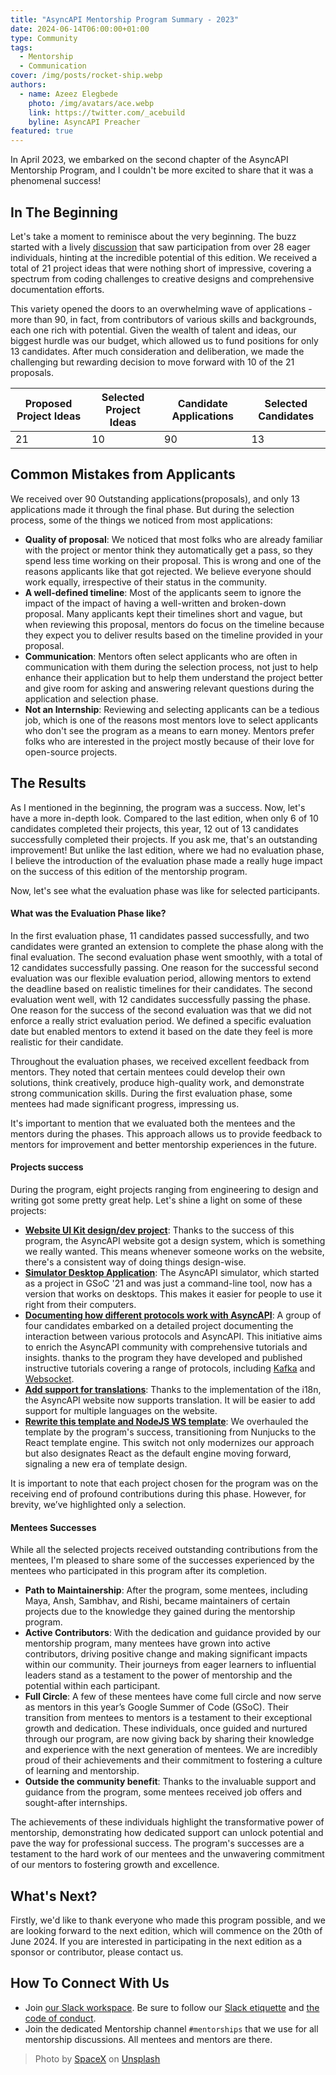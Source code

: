 ```yaml
---
title: "AsyncAPI Mentorship Program Summary - 2023"
date: 2024-06-14T06:00:00+01:00
type: Community
tags:
  - Mentorship 
  - Communication
cover: /img/posts/rocket-ship.webp
authors:
  - name: Azeez Elegbede
    photo: /img/avatars/ace.webp
    link: https://twitter.com/_acebuild
    byline: AsyncAPI Preacher
featured: true
---
```



In April 2023, we embarked on the second chapter of the AsyncAPI Mentorship Program, and I couldn't be more excited to share that it was a phenomenal success!

## In The Beginning

Let's take a moment to reminisce about the very beginning. The buzz started with a lively [discussion](https://github.com/orgs/asyncapi/discussions/689) that saw participation from over 28 eager individuals, hinting at the incredible potential of this edition. We received a total of 21 project ideas that were nothing short of impressive, covering a spectrum from coding challenges to creative designs and comprehensive documentation efforts. 

This variety opened the doors to an overwhelming wave of applications - more than 90, in fact, from contributors of various skills and backgrounds, each one rich with potential. Given the wealth of talent and ideas, our biggest hurdle was our budget, which allowed us to fund positions for only 13 candidates. After much consideration and deliberation, we made the challenging but rewarding decision to move forward with 10 of the 21 proposals.

| Proposed Project Ideas | Selected Project Ideas | Candidate Applications | Selected Candidates |
|------------------------|------------------------|------------------------|---------------------|
|   21                   |   10                   |  90                    |  13                 |

## Common Mistakes from Applicants

We received over 90 Outstanding applications(proposals), and only 13 applications made it through the final phase. But during the selection process, some of the things we noticed from most applications:
- **Quality of proposal**: We noticed that most folks who are already familiar with the project or mentor think they automatically get a pass, so they spend less time working on their proposal. This is wrong and one of the reasons applicants like that got rejected. We believe everyone should work equally, irrespective of their status in the community. 
- **A well-defined timeline**: Most of the applicants seem to ignore the impact of the impact of having a well-written and broken-down proposal. Many applicants kept their timelines short and vague, but when reviewing this proposal, mentors do focus on the timeline because they expect you to deliver results based on the timeline provided in your proposal.
- **Communication**: Mentors often select applicants who are often in communication with them during the selection process, not just to help enhance their application but to help them understand the project better and give room for asking and answering relevant questions during the application and selection phase. 
- **Not an Internship**: Reviewing and selecting applicants can be a tedious job, which is one of the reasons most mentors love to select applicants who don't see the program as a means to earn money. Mentors prefer folks who are interested in the project mostly because of their love for open-source projects.


## The Results

As I mentioned in the beginning, the program was a success. Now, let's have a more in-depth look. Compared to the last edition, when only 6 of 10 candidates completed their projects, this year, 12 out of 13 candidates successfully completed their projects. If you ask me, that's an outstanding improvement! But unlike the last edition, where we had no evaluation phase, I believe the introduction of the evaluation phase made a really huge impact on the success of this edition of the mentorship program.

Now, let's see what the evaluation phase was like for selected participants. 

#### What was the Evaluation Phase like?

In the first evaluation phase, 11 candidates passed successfully, and two candidates were granted an extension to complete the phase along with the final evaluation. The second evaluation phase went smoothly, with a total of 12 candidates successfully passing. One reason for the successful second evaluation was our flexible evaluation period, allowing mentors to extend the deadline based on realistic timelines for their candidates.
The second evaluation went well, with 12 candidates successfully passing the phase. One reason for the success of the second evaluation was that we did not enforce a really strict evaluation period. We defined a specific evaluation date but enabled mentors to extend it based on the date they feel is more realistic for their candidate.


Throughout the evaluation phases, we received excellent feedback from mentors. They noted that certain mentees could develop their own solutions, think creatively, produce high-quality work, and demonstrate strong communication skills. During the first evaluation phase, some mentees had made significant progress, impressing us.


It's important to mention that we evaluated both the mentees and the mentors during the phases. This approach allows us to provide feedback to mentors for improvement and better mentorship experiences in the future.


#### Projects success

During the program, eight projects ranging from engineering to design and writing got some pretty great help. Let's shine a light on some of these projects:

- **[Website UI Kit design/dev project](https://github.com/asyncapi/design-system/issues/4)**: Thanks to the success of this program, the AsyncAPI website got a design system, which is something we really wanted. This means whenever someone works on the website, there's a consistent way of doing things design-wise. 
- **[Simulator Desktop Application](https://github.com/asyncapi/community/issues/691)**:  The AsyncAPI simulator, which started as a project in GSoC '21 and was just a command-line tool, now has a version that works on desktops. This makes it easier for people to use it right from their computers. 
- **[Documenting how different protocols work with AsyncAPI](https://github.com/orgs/asyncapi/discussions/533)**: A group of four candidates embarked on a detailed project documenting the interaction between various protocols and AsyncAPI. This initiative aims to enrich the AsyncAPI community with comprehensive tutorials and insights. thanks to the program they have developed and published instructive tutorials covering a range of protocols, including [Kafka]([https://www.asyncapi.com/docs/tutorials/websocket](https://www.asyncapi.com/docs/tutorials/websocket)) and [Websocket]([https://www.asyncapi.com/docs/tutorials/websocket](https://www.asyncapi.com/docs/tutorials/websocket)).
- **[Add support for translations](https://github.com/asyncapi/website/issues/267)**: Thanks to the implementation of the i18n, the AsyncAPI website now supports translation. It will be easier to add support for multiple languages on the website. 
- **[Rewrite this template and NodeJS WS template](https://github.com/asyncapi/nodejs-template/issues/133)**: We overhauled the template by the program's success, transitioning from Nunjucks to the React template engine. This switch not only modernizes our approach but also designates React as the default engine moving forward, signaling a new era of template design.

It is important to note that each project chosen for the program was on the receiving end of profound contributions during this phase. However, for brevity, we’ve highlighted only a selection.

#### Mentees Successes  

While all the selected projects received outstanding contributions from the mentees, I'm pleased to share some of the successes experienced by the mentees who participated in this program after its completion.

- **Path to Maintainership**: After the program, some mentees, including Maya, Ansh, Sambhav, and Rishi, became maintainers of certain projects due to the knowledge they gained during the mentorship program.
- **Active Contributors**: With the dedication and guidance provided by our mentorship program, many mentees have grown into active contributors, driving positive change and making significant impacts within our community. Their journeys from eager learners to influential leaders stand as a testament to the power of mentorship and the potential within each participant.
- **Full Circle**: A few of these mentees have come full circle and now serve as mentors in this year’s Google Summer of Code (GSoC). Their transition from mentees to mentors is a testament to their exceptional growth and dedication. These individuals, once guided and nurtured through our program, are now giving back by sharing their knowledge and experience with the next generation of mentees. We are incredibly proud of their achievements and their commitment to fostering a culture of learning and mentorship.
- **Outside the community benefit**: Thanks to the invaluable support and guidance from the program, some mentees received job offers and sought-after internships.



The achievements of these individuals highlight the transformative power of mentorship, demonstrating how dedicated support can unlock potential and pave the way for professional success. The program's successes are a testament to the hard work of our mentees and the unwavering commitment of our mentors to fostering growth and excellence.

## What's Next? 

Firstly, we'd like to thank everyone who made this program possible, and we are looking forward to the next edition, which will commence on the 20th of June 2024. If you are interested in participating in the next edition as a sponsor or contributor, please contact us.

## How To Connect With Us

- Join [our Slack workspace](https://www.asyncapi.com/slack-invite). Be sure to follow our [Slack etiquette](https://github.com/asyncapi/.github/blob/master/slack-etiquette.md) and [the code of conduct](https://github.com/asyncapi/.github/blob/master/CODE_OF_CONDUCT.md).
- Join the dedicated Mentorship channel `#mentorships` that we use for all mentorship discussions. All mentees and mentors are there.

> Photo by <a href="https://unsplash.com/@spacex?utm_content=creditCopyText&utm_medium=referral&utm_source=unsplash">SpaceX</a> on <a href="https://unsplash.com/photos/gray-spacecraft-taking-off-during-daytime-OHOU-5UVIYQ?utm_content=creditCopyText&utm_medium=referral&utm_source=unsplash">Unsplash</a>
